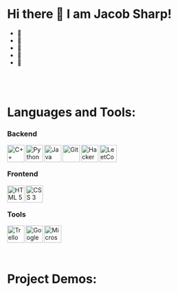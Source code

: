 # Hi there 👋 I am Jacob Sharp!

- 🌱 
- 🔭 
- 👯 
- 🤔 
- 💬 
<br/><br/><br/><br/>

# Languages and Tools:
### Backend
<img align="left" height=40 width=40 src="https://ico.vercel.app/cplusplus/add" alt="C++"/>
<img align="left" height=40 width=40 src="https://ico.vercel.app/python/add" alt="Python"/>
<img align="left" height=40 width=40 src="https://www.shareicon.net/data/512x512/2015/09/18/102870_java_512x512.png" alt="Java"/>
<img align="left" height=40 width=40 src="https://ico.vercel.app/git/add" alt="Git"/>
<img align="left" height=40 width=40 src="https://ico.vercel.app/hackerrank/add" alt="HackerRank"/>
<img align="left" height=40 width=40 src="https://ico.vercel.app/leetcode/add" alt="LeetCode"/>
<br/><br/>

### Frontend
<img align="left" height=40 width=40 src="https://ico.vercel.app/html5/add" alt="HTML 5"/>
<img align="left" height=40 width=40 src="https://ico.vercel.app/css3/add" alt="CSS 3"/>
<br/><br/>

### Tools
<img align="left" height=40 width=40 src="https://ico.vercel.app/trello/add" alt="Trello"/>
<img align="left" height=40 width=40 src="https://ico.vercel.app/googlecolab/add" alt="Google Colab"/>
<img align="left" height=40 width=40 src="https://ico.vercel.app/microsoftoffice/add" alt="Microsoft Office"/>
<br/><br/><br/><br/>

# Project Demos:
<br/><br/><br/><br/>
